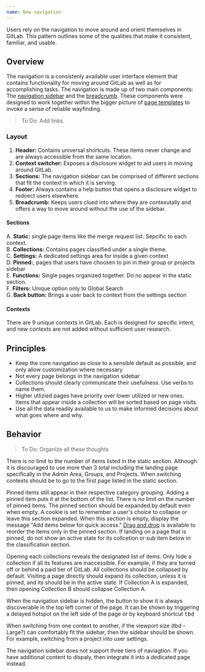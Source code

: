 ```yaml
---
name: New navigation
---
```


Users rely on the navigation to move around and orient themselves in GitLab. This pattern outlines some of the qualities that make it consistent, familiar, and usable.

## Overview

The navigation is a consistenly available user interface element that contains functionality for moving around GitLab as well as for accomplishing tasks. The navigation is made up of two main components: The [navigation sidebar]() and the [breadcrumb](). These components were designed to work together within the bigger picture of [page templates]() to invoke a sense of reliable wayfinding. 

> To Do: Add links.

### Layout

<figure-img alt="Navigation sidebar layout" label="A layout of the new navigation sidebar structure" src="/img/navigation.svg"></figure-img>

1. **Header:** Contains universal shortcuts. These items never change and are always accessible from the same location.
1. **Context switcher:** Exposes a disclosure widget to aid users in moving around GitLab.
1. **Sections:** The navigation sidebar can be comprised of different sections that fit the context in which it is serving.
1. **Footer:** Always contains a help button that opens a disclosure widget to redirect users elsewhere.
1. **Breadcrumb:** Keeps users clued into where they are contexutally and offers a way to move around without the use of the sidebar.

#### Sections

A. **Static:** single page items like the merge request list. Sepcific to each context. <br>
B. **Collections:** Contains pages classified under a single theme. <br>
C. **Settings:** A dedicated settings area for inside a given context <br>
D. **Pinned:**, pages that users have choosen to pin in their group or projects sidebar <br>
E. **Functions:** Single pages organized together. Do no appear in the static section. <br>
F. **Filters:** Unique option only to Global Search <br>
G. **Back button:** Brings a user back to context from the settings section <br>

#### Contexts

There are 9 unique contexts in GitLab. Each is designed for specific intent, and new contexts are not added without sufficient user research. 

<figure-img alt="Admin Area layout" label="Admin Area: (A) Static, (B) Collections, (C) Settings" src="/img/admin-area-context.svg"></figure-img>

<figure-img alt="Groups and Projects layout" label="Groups and Projects: (A) Static, (D) Pinned, (B) Collections, (C) Settings" src="/img/groups-and-projects-context.svg"></figure-img>

<figure-img alt="Settings layout for a group or project" label="Settings: (G) Back button, (A) Static, (E) Functions" src="/img/settings-context.svg"></figure-img>

<figure-img alt="Your work layout" label="A layout of the your work context" src="/img/your-work-context.svg"></figure-img>

<figure-img alt="Explore, Profiles, User settings layout" label="Your work: (A) Static, (E) Functions" src="/img/explore-profiles-user-settings-context.svg"></figure-img>

<figure-img alt="Global search layout" label="Global search: (A) Static, (F) Filters" src="/img/global-search-context.svg"></figure-img>

<figure-img alt="Help layout" label="Help: (A) Static, (E) Functions" src="/img/help-context.svg"></figure-img>

## Principles

- Keep the core navigation as close to a sensible default as possible, and only allow customization where necessary
- Not every page belongs in the navigation sidebar
- Collections should clearly communicate their usefulness. Use verbs to name them.
- Higher utlizied pages have priority over lower utilized or new ones. Items that appear inside a collection will be sorted based on page visits.
- Use all the data readily available to us to make informed decisions about what goes where and why.

## Behavior

> To Do: Organize all these thoughts

There is no limit to the number of items listed in the static section. Although it is discouraged to use more than 3 total including the landing page specifically in the Admin Area, Groups, and Projects. When switching contexts should be to go to the first page listed in the static section.

Pinned items still appear in their respective category grouping. Adding a pinned item puts it at the bottom of the list. There is no limit on the number of pinned items. The pinned section should be expanded by default even when empty. A cookie is set to remember a user's choice to collapse or leave this section expanded. When this section is empty, display the message "Add items below for quick access." [Drag and drop](https://design.gitlab.com/usability/drag-and-drop) is available to reorder the items only in the pinned section. If landing on a page that is pinned, do not show an active state for its collcetion or sub item below in the classification section.

Opening each collections reveals the designated list of items. Only hide a collection if all its features are inaccessible. For example, if they are turned off or behind a paid tier of GitLab. All collections should be collapsed by default. Visiting a page directly should expand its collection, unless it is pinned, and its  should be in the active state. If Collection A is expanded, then opening Collection B should collapse Collection A.

When the navigation sidebar is hidden, the button to show it is always discoverable in the top left corner of the page. It can be shown by triggering a delayed hotspot on the left side of the page or by keyboard shortcut <kbd>tbd</kbd>

When switching from one context to another, if the viewport size (tbd - Large?) can comfortably fit the sidebar, then the sidebar should be shown. For example, switching from a project into user settings. 

The navigation sidebar does not support three tiers of naviagtion. If you have additional content to dispaly, then integrate it into a dedicated page instead.





